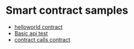 # Smart contract samples

* [helloworld contract](examples/helloworld.md)
* [Basic api test](examples/api-test.md)
* [contract calls contract](examples/call-helloworld.md)
